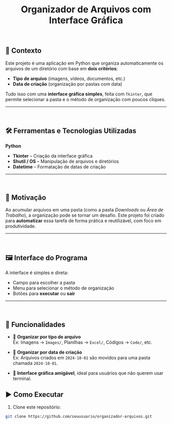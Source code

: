 <h1 align="center"> Organizador de Arquivos com Interface Gráfica </h1>

<br>

## 📃 Contexto 
Este projeto é uma aplicação em Python que organiza automaticamente os arquivos de um diretório com base em **dois critérios**:
- **Tipo de arquivo** (imagens, vídeos, documentos, etc.)
- **Data de criação** (organização por pastas com data)

Tudo isso com uma **interface gráfica simples**, feita com `Tkinter`, que permite selecionar a pasta e o método de organização com poucos cliques.

***

<br>

## 🛠️ Ferramentas e Tecnologias Utilizadas
**Python**
- **Tkinter** – Criação da interface gráfica
- **Shutil / OS** – Manipulação de arquivos e diretórios
- **Datetime** – Formatação de datas de criação

***

<br>

## 🎯 Motivação
Ao acumular arquivos em uma pasta (como a pasta *Downloads* ou *Área de Trabalho*), a organização pode se tornar um desafio. Este projeto foi criado para **automatizar** essa tarefa de forma prática e reutilizável, com foco em produtividade.

***

<br>

## 🖼️ Interface do Programa
A interface é simples e direta:

- Campo para escolher a pasta
- Menu para selecionar o método de organização
- Botões para **executar** ou **sair**

***

<br>

## 📍 Funcionalidades

- 📌 **Organizar por tipo de arquivo**  
  Ex: Imagens → `Images/`, Planilhas → `Excel/`, Códigos → `Code/`, etc.

- 📌 **Organizar por data de criação**  
  Ex: Arquivos criados em `2024-10-01` são movidos para uma pasta chamada `2024-10-01`.

- 📌 **Interface gráfica amigável**, ideal para usuários que não querem usar terminal.



## ▶️ Como Executar

1. Clone este repositório:
```bash
git clone https://github.com/seuusuario/organizador-arquivos.git
